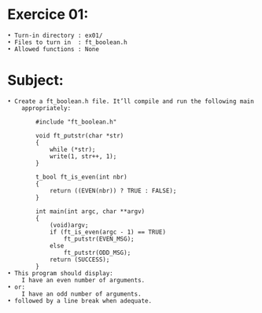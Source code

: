 # Exercice 01:
	• Turn-in directory : ex01/
	• Files to turn in  : ft_boolean.h
	• Allowed functions : None
# Subject:
	• Create a ft_boolean.h file. It’ll compile and run the following main
		appropriately:

			#include "ft_boolean.h"

			void ft_putstr(char *str)
			{
				while (*str);
				write(1, str++, 1);
			}

			t_bool ft_is_even(int nbr)
			{
				return ((EVEN(nbr)) ? TRUE : FALSE);
			}

			int main(int argc, char **argv)
			{
				(void)argv;
				if (ft_is_even(argc - 1) == TRUE)
					ft_putstr(EVEN_MSG);
				else
					ft_putstr(ODD_MSG);
				return (SUCCESS);
			}
	• This program should display:
		I have an even number of arguments.
	• or:
		I have an odd number of arguments.
	• followed by a line break when adequate.
